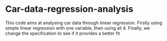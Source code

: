 # Car-data-regression-analysis
This code aims at analysing car data through linear regression. Firstly using simple linear regression with one variable, then using all 4. Finally, we change the specification to see if it provides a better fit
